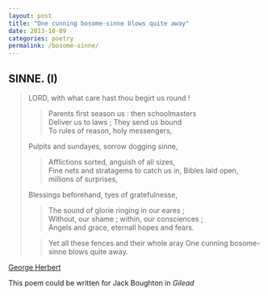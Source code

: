 ```yaml
---
layout: post
title: "One cunning bosome-sinne blows quite away"
date: 2013-10-09
categories: poetry
permalink: /bosome-sinne/
---
```


## SINNE. (I)

> LORD, with what care hast thou begirt us round !     
> > Parents first season us :  then schoolmasters     
> > Deliver us to laws ;  They send us bound     
> To rules of reason, holy messengers,     
>
> Pulpits and sundayes, sorrow dogging sinne,    
> > Afflictions sorted, anguish of all sizes,    
> > Fine nets and stratagems to catch us in, 
> Bibles laid open, millions of surprises,     
>
> Blessings beforehand, tyes of gratefulnesse,     
> > The sound of glorie ringing in our eares ;     
> > Without, our shame ;  within, our consciences ;     
> Angels and grace, eternall hopes and fears.     
>
> > Yet all these fences and their whole aray 
> > One cunning bosome-sinne blows quite away. 

[George Herbert](http://www.luminarium.org/sevenlit/herbert/thesin.htm)

This poem could be written for Jack Boughton in *Gilead*